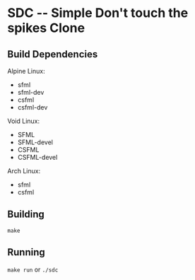 # SDC -- Simple Don't touch the spikes Clone

## Build Dependencies

Alpine Linux:

- sfml
- sfml-dev
- csfml
- csfml-dev

Void Linux:

- SFML
- SFML-devel
- CSFML
- CSFML-devel

Arch Linux:

- sfml
- csfml

## Building

```make```

## Running

```make run```
or
```./sdc```
